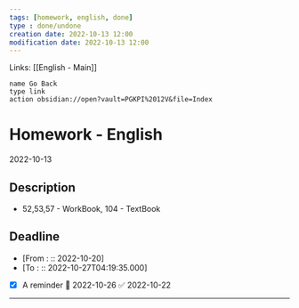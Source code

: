 ```yaml
---
tags: [homework, english, done]
type : done/undone
creation date: 2022-10-13 12:00
modification date: 2022-10-13 12:00
---
```

Links: [[English - Main]]
```button
name Go Back
type link
action obsidian://open?vault=PGKPI%2012V&file=Index
```
# Homework - English
2022-10-13
## Description
- 52,53,57 - WorkBook, 104 - TextBook
## Deadline
-  [From : :: 2022-10-20]
-  [To : :: 2022-10-27T04:19:35.000]
- [x] A reminder 📅 2022-10-26 ✅ 2022-10-22
---